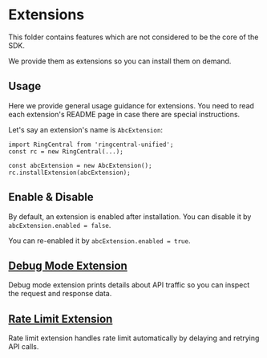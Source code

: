 # Extensions

This folder contains features which are not considered to be the core of the SDK.

We provide them as extensions so you can install them on demand.


## Usage

Here we provide general usage guidance for extensions. You need to read each extension's README page in case there are special instructions.

Let's say an extension's name is `AbcExtension`:

```
import RingCentral from 'ringcentral-unified';
const rc = new RingCentral(...);

const abcExtension = new AbcExtension();
rc.installExtension(abcExtension);
```

## Enable & Disable

By default, an extension is enabled after installation. You can disable it by `abcExtension.enabled = false`.

You can re-enabled it by `abcExtension.enabled = true`.


## [Debug Mode Extension](./debugMode)

Debug mode extension prints details about API traffic so you can inspect the request and response data.


## [Rate Limit Extension](./rateLimit)

Rate limit extension handles rate limit automatically by delaying and retrying API calls.

